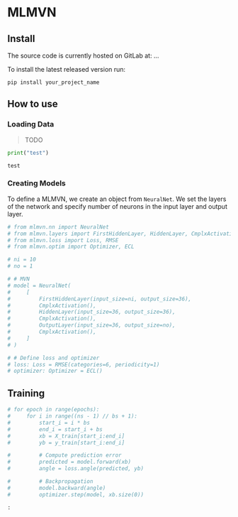 MLMVN
================

<!-- WARNING: THIS FILE WAS AUTOGENERATED! DO NOT EDIT! -->

## Install

The source code is currently hosted on GitLab at: …

To install the latest released version run:

`pip install your_project_name`

## How to use

### Loading Data

> TODO

``` python
print("test")
```

    test

### Creating Models

To define a MLMVN, we create an object from `NeuralNet`. We set the
layers of the network and specify number of neurons in the input layer
and output layer.

``` python
# from mlmvn.nn import NeuralNet
# from mlmvn.layers import FirstHiddenLayer, HiddenLayer, CmplxActivation, OutputLayer
# from mlmvn.loss import Loss, RMSE
# from mlmvn.optim import Optimizer, ECL

# ni = 10
# no = 1

# # MVN
# model = NeuralNet(
#     [
#         FirstHiddenLayer(input_size=ni, output_size=36),
#         CmplxActivation(),
#         HiddenLayer(input_size=36, output_size=36),
#         CmplxActivation(),
#         OutputLayer(input_size=36, output_size=no),
#         CmplxActivation(),
#     ]
# )
```

``` python
# # Define loss and optimizer
# loss: Loss = RMSE(categories=6, periodicity=1)
# optimizer: Optimizer = ECL()
```

## Training

``` python
# for epoch in range(epochs):
#     for i in range((ns - 1) // bs + 1):
#         start_i = i * bs
#         end_i = start_i + bs
#         xb = X_train[start_i:end_i]
#         yb = y_train[start_i:end_i]

#         # Compute prediction error
#         predicted = model.forward(xb)
#         angle = loss.angle(predicted, yb)

#         # Backpropagation
#         model.backward(angle)
#         optimizer.step(model, xb.size(0))
```

    : 
